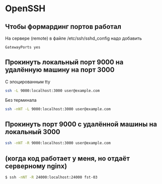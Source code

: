 # OpenSSH

## Чтобы формардинг портов работал

На сервере (remote) в файле /etc/ssh/sshd_config надо добавить

```
GatewayPorts yes
```

## Прокинуть локальный порт 9000 на удалённую машину на порт 3000

С элоцированным tty

```bash
ssh -L 9000:localhost:3000 user@example.com
```

Без терминала

```bash
ssh -nNT -L 9000:localhost:3000 user@example.com
```

## Прокинуть порт 9000 с удалённой машины на локальный 3000

```bash
ssh -nNT -R 9000:localhost:3000 user@example.com
```

## (когда код работает у меня, но отдаёт серверному nginx)

```bash
$ ssh -nNT -R 24000:localhost:24000 fst-03
```
